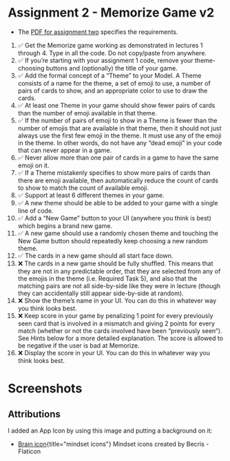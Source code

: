 # Assignment 2 - Memorize Game v2

* The [PDF for assignment two](https://cs193p.sites.stanford.edu/sites/g/files/sbiybj16636/files/media/file/Assignment%202.pdf) specifies the requirements.

1. ✅ Get the Memorize game working as demonstrated in lectures 1 through 4. Type in all the code. Do not copy/paste from anywhere.
2. ✅ If you’re starting with your assignment 1 code, remove your theme-choosing buttons and (optionally) the title of your game.
3. ✅ Add the formal concept of a “Theme” to your Model. A Theme consists of a name for the theme, a set of emoji to use, a number of pairs of cards to show, and an appropriate color to use to draw the cards.
4. ✅ At least one Theme in your game should show fewer pairs of cards than the number of emoji available in that theme.
5. ✅ If the number of pairs of emoji to show in a Theme is fewer than the number of emojis that are available in that theme, then it should not just always use the first few emoji in the theme. It must use any of the emoji in the theme. In other words, do not have any “dead emoji” in your code that can never appear in a game.
6. ✅ Never allow more than one pair of cards in a game to have the same emoji on it.
7. ✅ If a Theme mistakenly specifies to show more pairs of cards than there are emoji available, then automatically reduce the count of cards to show to match the count of available emoji.
8. ✅ Support at least 6 different themes in your game.
9. ✅ A new theme should be able to be added to your game with a single line of code.
10. ✅ Add a “New Game” button to your UI (anywhere you think is best) which begins a brand new game.
11. ✅ A new game should use a randomly chosen theme and touching the New Game button should repeatedly keep choosing a new random theme.
12. ✅ The cards in a new game should all start face down.
13. ❌ The cards in a new game should be fully shuffled. This means that they are not in any predictable order, that they are selected from any of the emojis in the theme (i.e. Required Task 5), and also that the matching pairs are not all side-by-side like they were in lecture (though they can accidentally still appear side-by-side at random).
14. ❌ Show the theme’s name in your UI. You can do this in whatever way you think looks best.
15. ❌ Keep score in your game by penalizing 1 point for every previously seen card that is involved in a mismatch and giving 2 points for every match (whether or not the cards involved have been “previously seen”). See Hints below for a more detailed explanation. The score is allowed to be negative if the user is bad at Memorize.
16. ❌ Display the score in your UI. You can do this in whatever way you think looks best.

# Screenshots


## Attributions

I added an App Icon by using this image and putting a background on it:

* [Brain icon](https://www.flaticon.com/free-icons/mindset){title="mindset icons"} Mindset icons created by Becris - Flaticon

